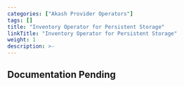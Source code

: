 ```yaml
---
categories: ["Akash Provider Operators"]
tags: []
title: "Inventory Operator for Persistent Storage"
linkTitle: "Inventory Operator for Persistent Storage"
weight: 1
description: >-
---
```


## Documentation Pending
